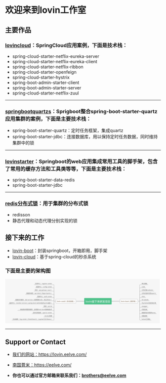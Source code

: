 # 欢迎来到lovin工作室


## 主要作品

### [lovincloud](https://github.com/lovinstudio/lovincloud)：SpringCloud应用案例，下面是技术栈：
- spring-cloud-starter-netflix-eureka-server
- spring-cloud-starter-netflix-eureka-client
- spring-cloud-starter-netflix-ribbon
- spring-cloud-starter-openfeign
- spring-cloud-starter-hystrix
- spring-boot-admin-starter-client
- spring-boot-admin-starter-server
- spring-cloud-starter-netflix-zuul

----

### [springbootquartzs](https://github.com/lovinstudio/springbootquartzs)：Sprigboot整合spring-boot-starter-quartz应用集群的案例，下面是主要技术栈：
- spring-boot-starter-quartz：定时任务框架，集成quartz
- spring-boot-starter-jdbc：连接数据库，用以保持定时任务数据，同时维持集群中的锁

----

### [lovinstarter](https://github.com/lovinstudio/lovinstarter)：Springboot的web应用集成常用工具的脚手架，包含了常用的缓存方法和工具类等等，下面是主要技术栈：
- spring-boot-starter-data-redis
- spring-boot-starter-jdbc

----

### [redis分布式锁](https://github.com/eelve/distributed-lock)：用于集群的分布式锁
- redisson
- 静态代理和动态代理分别实现的锁


## 接下来的工作
- [lovin-boot](https://github.com/lovinstudio/lovin-boot)：封装springboot，开箱即用，脚手架
- [lovin-cloud](https://github.com/lovinstudio/lovin-cloud)：基于spring-cloud的秒杀系统

### 下面是主要的架构图

![主要架构：](image/next.png)

---
## Support or Contact
 - [我们的网站：](https://lovin.eelve.com/)https://lovin.eelve.com/
 - [南国薏米：](https://eelve.com/)https://eelve.com/
 
 - **你也可以通过官方邮箱来联系我们：<brothers@eelve.com>**
